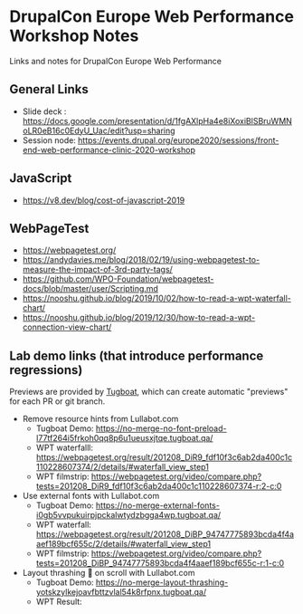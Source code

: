 # DrupalCon Europe Web Performance Workshop Notes
Links and notes for DrupalCon Europe Web Performance


## General Links
- Slide deck : https://docs.google.com/presentation/d/1fgAXlpHa4e8iXoxiBlSBruWMNoLR0eB16c0EdyU_Uac/edit?usp=sharing
- Session node: https://events.drupal.org/europe2020/sessions/front-end-web-performance-clinic-2020-workshop

## JavaScript
- https://v8.dev/blog/cost-of-javascript-2019

## WebPageTest
- https://webpagetest.org/
- https://andydavies.me/blog/2018/02/19/using-webpagetest-to-measure-the-impact-of-3rd-party-tags/
- https://github.com/WPO-Foundation/webpagetest-docs/blob/master/user/Scripting.md
- https://nooshu.github.io/blog/2019/10/02/how-to-read-a-wpt-waterfall-chart/
- https://nooshu.github.io/blog/2019/12/30/how-to-read-a-wpt-connection-view-chart/

## Lab demo links (that introduce performance regressions)
Previews are provided by [Tugboat](https://www.tugboat.qa), which can create automatic "previews" for each PR or git branch.

- Remove resource hints from Lullabot.com 
  - Tugboat Demo: https://no-merge-no-font-preload-l77tf264i5frkoh0qq8p6u1ueusxjtqe.tugboat.qa/
  - WPT waterfalll:  https://webpagetest.org/result/201208_DiR9_fdf10f3c6ab2da400c1c110228607374/2/details/#waterfall_view_step1
  - WPT filmstrip: https://webpagetest.org/video/compare.php?tests=201208_DiR9_fdf10f3c6ab2da400c1c110228607374-r:2-c:0
- Use external fonts with Lullabot.com
  - Tugboat Demo: https://no-merge-external-fonts-i0gb5vvpukuirpjpckalwtydzbgga4wp.tugboat.qa/
  - WPT waterfall: https://webpagetest.org/result/201208_DiBP_94747775893bcda4f4aaef189bcf655c/2/details/#waterfall_view_step1
  - WPT filmstrip: https://webpagetest.org/video/compare.php?tests=201208_DiBP_94747775893bcda4f4aaef189bcf655c-r:1-c:0
- Layout thrashing 🤘 on scroll with Lullabot.com
  - Tugboat Demo: https://no-merge-layout-thrashing-yotskzylkejoavfbttzvlal54k8rfpnx.tugboat.qa/
  - WPT Result:
